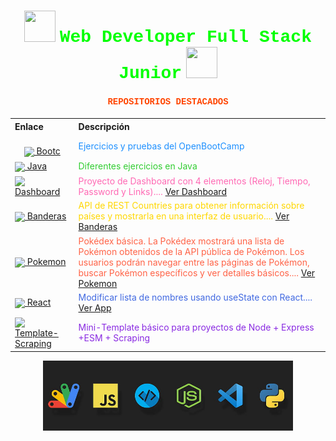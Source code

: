 <h1 align="center">
  <img src="https://raw.githubusercontent.com/gist/ManulMax/2d20af60d709805c55fd784ca7cba4b9/raw/bcfeac7604f674ace63623106eb8bb8471d844a6/github.gif" width="50px" height="50px">
  <font face="Courier New" color="#00FF00">Web Developer Full Stack Junior</font>
  <img src="https://raw.githubusercontent.com/gist/ManulMax/2d20af60d709805c55fd784ca7cba4b9/raw/bcfeac7604f674ace63623106eb8bb8471d844a6/github.gif" width="50px" height="50px">
</h1>

<h4 align="center">
  <font face="Courier New" color="#FF4500">REPOSITORIOS DESTACADOS</font>
</h4>

<table align="center" style="width: 100%;">
  <tr>
    <th style="text-align: left;">Enlace</th>
    <th style="text-align: left;">Descripción</th>
  </tr>
  <tr>
    <td style="text-align: center;">
      <a href="https://github.com/JuanjDes/BootC"/><br>
      <img src="https://img.icons8.com/color/48/000000/boot.png" style="vertical-align: middle;"/> Bootc</a>
    </td>
    <td><font color="#1E90FF">Ejercicios y pruebas del OpenBootCamp</font></td>
  </tr>
  <tr>
    <td><a href="https://github.com/JuanjDes/Solved_exercises"><img src="https://img.icons8.com/color/48/000000/java-coffee-cup-logo.png" style="vertical-align: middle;"/> Java</a></td>
    <td><font color="#32CD32">Diferentes ejercicios en Java</font></td>
  </tr>
  <tr>
    <td><a href="https://github.com/JuanjDes/project-break-dashboard"><img src="https://img.icons8.com/color/48/000000/dashboard.png" style="vertical-align: middle;"/> Dashboard</a></td>
    <td><font color="#FF69B4">Proyecto de Dashboard con 4 elementos (Reloj, Tiempo, Password y Links).... <a href="https://juanjdes.github.io/project-break-dashboard/">Ver Dashboard</a></font></td>
  </tr>
  <tr>
    <td><a href="https://github.com/JuanjDes/diversion-con-banderas"><img src="https://img.icons8.com/color/48/000000/flag.png" style="vertical-align: middle;"/> Banderas</a></td>
    <td><font color="#FFD700">API de REST Countries para obtener información sobre países y mostrarla en una interfaz de usuario.... <a href="https://juanjdes.github.io/diversion-con-banderas/">Ver Banderas</a></font></td>
  </tr>
  <tr>
    <td><a href="https://github.com/JuanjDes/fetch-async-await"><img src="https://img.icons8.com/color/48/000000/pokemon.png" style="vertical-align: middle;"/> Pokemon</a></td>
    <td><font color="#FF6347">Pokédex básica. La Pokédex mostrará una lista de Pokémon obtenidos de la API pública de Pokémon. Los usuarios podrán navegar entre las páginas de Pokémon, buscar Pokémon específicos y ver detalles básicos.... <a href="https://juanjdes.github.io/fetch-async-await/">Ver Pokemon</a></font></td>
  </tr>
  <tr>
    <td><a href="https://github.com/JuanjDes/ejercicio-useState"><img src="https://img.icons8.com/color/48/000000/react-native.png" style="vertical-align: middle;"/> React</a></td>
    <td><font color="#4169E1">Modificar lista de nombres usando useState con React.... <a href="https://juanjdes.github.io/ejercicio-useState">Ver App</a></font></td>
  </tr>
  <tr>
    <td><a href="https://github.com/JuanjDes/template-scraping"><img src="https://img.icons8.com/color/48/000000/web-scraper.png" style="vertical-align: middle;"/> Template-Scraping</a></td>
    <td><font color="#8A2BE2">Mini-Template básico para proyectos de Node + Express +ESM + Scraping</font></td>
  </tr>
</table>

<p align="center">
  <img src="https://github.com/JuanjDes/JuanjDes/blob/main/webdeveloper.jpg?raw=true" width="400px">
</p>
